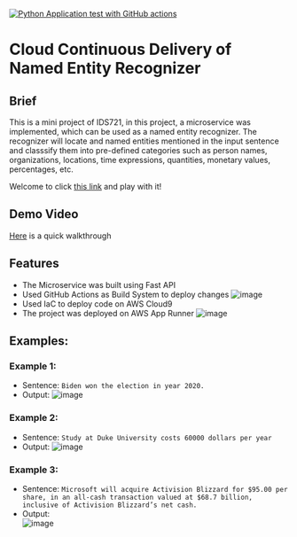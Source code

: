[![Python Application test with GitHub actions](https://github.com/miley-wangrx/microservice/actions/workflows/main.yml/badge.svg)](https://github.com/miley-wangrx/microservice/actions/workflows/main.yml)

# Cloud Continuous Delivery of Named Entity Recognizer
## Brief
This is a mini project of IDS721, in this project, a microservice was implemented, which can be used as a named entity recognizer. The recognizer will locate and named entities mentioned in the input sentence and classsify them into pre-defined categories such as person names, organizations, locations, time expressions, quantities, monetary values, percentages, etc.

Welcome to click [this link](https://dvk2iniydi.us-east-1.awsapprunner.com) and play with it!

## Demo Video
[Here](https://youtu.be/eL_YWbZnuN0) is a quick walkthrough  
    
## Features
* The Microservice was built using Fast API
* Used GitHub Actions as Build System to deploy changes
    ![image](https://user-images.githubusercontent.com/88390268/151729808-a31c2a52-c8ae-43a7-aad0-fb705dbfdefb.png)
* Used IaC to deploy code on AWS Cloud9
* The project was deployed on AWS App Runner
    ![image](https://user-images.githubusercontent.com/88390268/151730139-cb1b3282-1b51-4a6b-b643-76a001d94288.png)

## Examples:
### Example 1:
* Sentence: `Biden won the election in year 2020.`
* Output: 
    ![image](https://user-images.githubusercontent.com/88390268/151730818-44830dc0-6b2a-4a82-bf09-3a89c598c9e8.png)

### Example 2:
* Sentence: `Study at Duke University costs 60000 dollars per year`
* Output: 
    ![image](https://user-images.githubusercontent.com/88390268/151730854-542c5fed-13e9-4da7-8462-cd679347fc4b.png)

### Example 3:
* Sentence: `Microsoft will acquire Activision Blizzard for $95.00 per share, in an all-cash transaction valued at $68.7 billion, inclusive of Activision Blizzard’s net cash.`
* Output:  
    ![image](https://user-images.githubusercontent.com/88390268/151731064-d3bee526-b02d-4281-b0a7-18252d6bb2de.png)



